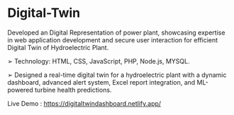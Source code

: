 # Digital-Twin
Developed an Digital Representation of power plant, showcasing expertise in web application development and secure user interaction for efficient Digital
Twin of Hydroelectric Plant.


➢ Technology: HTML, CSS, JavaScript, PHP, Node.js, MYSQL.

➢ Designed a real-time digital twin for a hydroelectric plant with a dynamic dashboard, advanced alert system, Excel report integration, and 
ML-powered turbine health predictions.

Live Demo : https://digitaltwindashboard.netlify.app/
